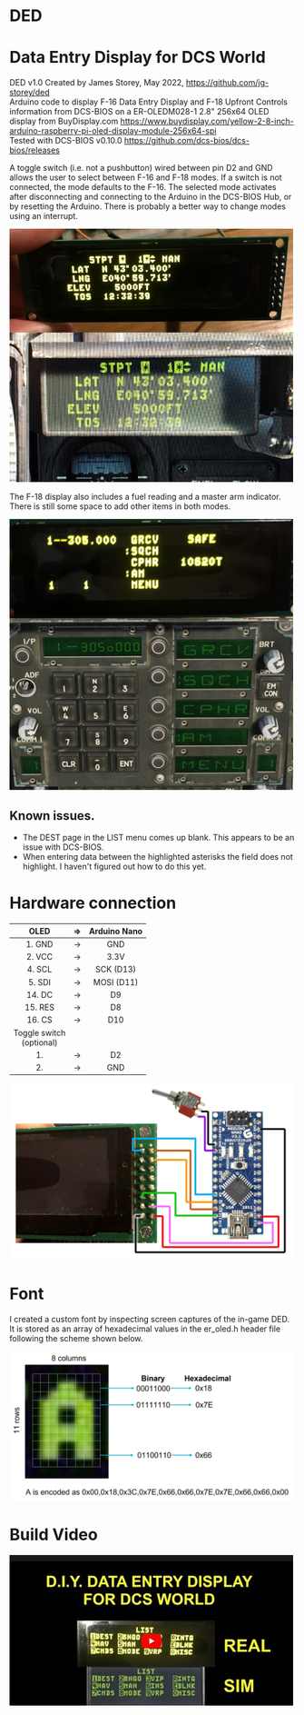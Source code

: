 # DED
# Data Entry Display for DCS World 


DED v1.0 Created by James Storey, May 2022, https://github.com/jg-storey/ded  
Arduino code to display F-16 Data Entry Display and F-18 Upfront Controls information from DCS-BIOS
on a ER-OLEDM028-1 2.8" 256x64 OLED display from BuyDisplay.com
https://www.buydisplay.com/yellow-2-8-inch-arduino-raspberry-pi-oled-display-module-256x64-spi  
Tested with DCS-BIOS v0.10.0
https://github.com/dcs-bios/dcs-bios/releases
 
A toggle switch (i.e. not a pushbutton) wired between pin D2 and GND allows the user to select between F-16 and F-18 modes.
If a switch is not connected, the mode defaults to the F-16.
The selected mode activates after disconnecting and connecting to the Arduino in the DCS-BIOS Hub, or by resetting the Arduino.
There is probably a better way to change modes using an interrupt.

<img src="img/stpt.jpg" width=500>
 
The F-18 display also includes a fuel reading and a master arm indicator. 
There is still some space to add other items in both modes.

<img src="img/ufc.jpg" width=500>

## Known issues. 
- The DEST page in the LIST menu comes up blank. This appears to be an issue with DCS-BIOS.
- When entering data between the highlighted asterisks the field does not highlight. I haven't figured out how to do this yet.


# Hardware connection
    
  |  OLED  |  =>  |  Arduino Nano  |
  | :---:  |  :---:  | :---:  |
  |  1. GND  |   ->  |  GND  |
  |  2. VCC  |   ->  |  3.3V  | 
  |  4. SCL  |   ->  |  SCK  (D13)  | 
  |  5. SDI  |   ->  |  MOSI (D11)  | 
  |  14. DC  |   ->  |  D9  |
  |  15. RES |   ->  |  D8  |
  |  16. CS  |   ->  |  D10  |
  |Toggle switch <br> (optional) |   |   |
  |  1.      |   ->  |  D2   |
  |  2.      |   ->  |  GND  |

<img src="img/hookup.jpg" width=500>

# Font

I created a custom font by inspecting screen captures of the in-game DED. It is stored as an array of hexadecimal values in the er_oled.h header file following the scheme shown below.

<img src="img/font.jpg" width=500>

# Build Video

[![View the build video on YouTube](img/dedvideothumb.jpg)](http://www.youtube.com/watch?v=5iGow-Ebc8M "D.I.Y. Data Entry Display for DCS World")


